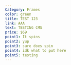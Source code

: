 ```yaml
---
Category: Frames
color: green
title: TEST 123
link: AAA
text: TESTING CMS
price: $69
point1: It spins
point2: yup
point3: sure does spin
point4: idk what to put here
point5: testing
---
```

